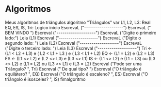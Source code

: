 # Algoritmos
Meus algoritmos de triângulos
algoritmo "Triângulos"
var
   L1, L2, L3: Real
   EQ, ES, IS, Tri: Logico
inicio
      EscrevaL ("--------------------")
      EscrevaL (" BEM VINDO ")
      Escreval ("--------------------")
      EscrevaL ("Digite o primeiro lado:")
      Leia (L1)
      Escreval ("--------------------")
      EscrevaL ("Digite o segundo lado: ")
      Leia (L2)
      Escreval ("--------------------")
      EscrevaL ("Digite o terceiro lado: ")
      Leia (L3)
      Escreval ("--------------------")
      Tri <- (L1 < L2 + L3) e ( L2 < L1 + L3 ) e ( L3 < L1 + L2)
      EQ <- (L1 = L2) e (L2 = L3)
      ES <- (L1 <> L2) e (L2 <> L3) e (L3 <> L1)
      IS <- (L1 <> L2) e (L1 = L3) ou (L3 <> L2) e (L1 = L2) ou (L3 <> L1) e (L3 = L2)
      Escreval ("Pode ser uma Triângulo? ", Tri)
      Escreval (" De qual tipo? ")
      Escreval ("O triângulo é equilátero? ", EQ)
      Escreval ("O triângulo é escaleno? ", ES)
      Escreval ("O triângolo é isosceles? ", IS)
fimalgoritmo

